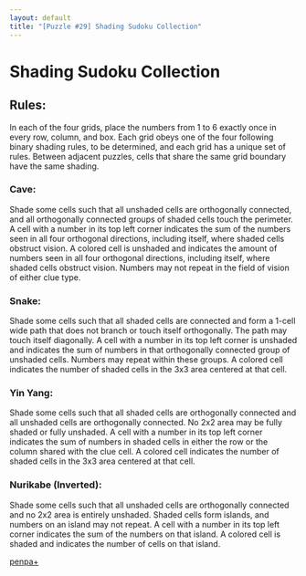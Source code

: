 ```yaml
---
layout: default
title: "[Puzzle #29] Shading Sudoku Collection"
---
```


# Shading Sudoku Collection

## Rules:

In each of the four grids, place the numbers from 1 to 6 exactly once in every row, column, and box. Each grid obeys one of the four following binary shading rules, to be determined, and each grid has a unique set of rules. Between adjacent puzzles, cells that share the same grid boundary have the same shading.

### Cave:
Shade some cells such that all unshaded cells are orthogonally connected, and all orthogonally connected groups of shaded cells touch the perimeter. A cell with a number in its top left corner indicates the sum of the numbers seen in all four orthogonal directions, including itself, where shaded cells obstruct vision. A colored cell is unshaded and indicates the amount of numbers seen in all four orthogonal directions, including itself, where shaded cells obstruct vision. Numbers may not repeat in the field of vision of either clue type.

### Snake: 
Shade some cells such that all shaded cells are connected and form a 1-cell wide path that does not branch or touch itself orthogonally. The path may touch itself diagonally. A cell with a number in its top left corner is unshaded and indicates the sum of numbers in that orthogonally connected group of unshaded cells. Numbers may repeat within these groups. A colored cell indicates the number of shaded cells in the 3x3 area centered at that cell.

### Yin Yang: 
Shade some cells such that all shaded cells are orthogonally connected and all unshaded cells are orthogonally connected. No 2x2 area may be fully shaded or fully unshaded. A cell with a number in its top left corner indicates the sum of numbers in shaded cells in either the row or the column shared with the clue cell. A colored cell indicates the number of shaded cells in the 3x3 area centered at that cell.

### Nurikabe (Inverted):
Shade some cells such that all unshaded cells are orthogonally connected and no 2x2 area is entirely unshaded. Shaded cells form islands, and numbers on an island may not repeat. A cell with a number in its top left corner indicates the sum of the numbers on that island. A colored cell is shaded and indicates the number of cells on that island. 

[penpa+](https://tinyurl.com/2cz4mqek)
